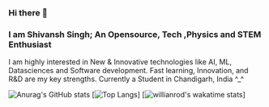 ### Hi there 👋

### I am Shivansh Singh; An Opensource, Tech ,Physics and STEM Enthusiast

 I am highly interested in New & Innovative technologies like AI, ML, Datasciences and Software development.
 Fast learning, Innovation, and R&D are my key strengths.
 Currently a Student in Chandigarh, India ^_^

![Anurag's GitHub stats](https://github-readme-stats.vercel.app/api?username=shivanshsinghx365&show_icons=true&count_private=true&bg_color=DEG,#009ffd,#2a2a72)
[![Top Langs](https://github-readme-stats.vercel.app/api/top-langs/?username=shivanshsinghx365&langs_count=10&layout=compact)]
[![willianrod's wakatime stats](https://github-readme-stats.vercel.app/api/wakatime?username=shivanshsinghx365)]


<!--
**shivanshsinghx365/shivanshsinghx365** is a ✨ _special_ ✨ repository because its `README.md` (this file) appears on your GitHub profile.



Here are some ideas to get you started:

- 🔭 I’m currently working on ...
- 🌱 I’m currently learning ...
- 👯 I’m looking to collaborate on ...
- 🤔 I’m looking for help with ...
- 💬 Ask me about ...
- 📫 How to reach me: ...
- 😄 Pronouns: ...
- ⚡ Fun fact: ...
-->
